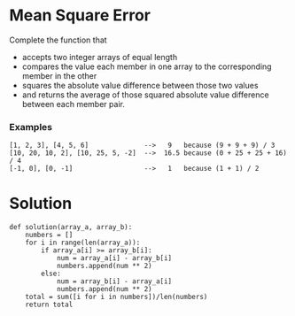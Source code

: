 # Mean Square Error

Complete the function that

* accepts two integer arrays of equal length
* compares the value each member in one array to the corresponding member in the other
* squares the absolute value difference between those two values
* and returns the average of those squared absolute value difference between each member pair.

### Examples
```
[1, 2, 3], [4, 5, 6]              -->   9   because (9 + 9 + 9) / 3
[10, 20, 10, 2], [10, 25, 5, -2]  -->  16.5 because (0 + 25 + 25 + 16) / 4
[-1, 0], [0, -1]                  -->   1   because (1 + 1) / 2
```

# Solution
```
def solution(array_a, array_b):
    numbers = []
    for i in range(len(array_a)):
        if array_a[i] >= array_b[i]:
            num = array_a[i] - array_b[i]
            numbers.append(num ** 2)
        else:
            num = array_b[i] - array_a[i]
            numbers.append(num ** 2)            
    total = sum([i for i in numbers])/len(numbers)
    return total  
```